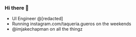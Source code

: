 ### Hi there 👋

- UI Engineer @[redacted]
- Running instagram.com/taqueria.gueros on the weekends
- @imjakechapman on all the thingz
